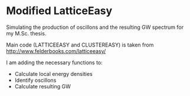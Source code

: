 # Modified LatticeEasy
Simulating the production of oscillons and the resulting GW spectrum for my M.Sc. thesis.

Main code (LATTICEEASY and CLUSTEREASY) is taken from http://www.felderbooks.com/latticeeasy/

I am adding the necessary functions to:

* Calculate local energy densities
* Identify oscillons
* Calculate resulting GW
